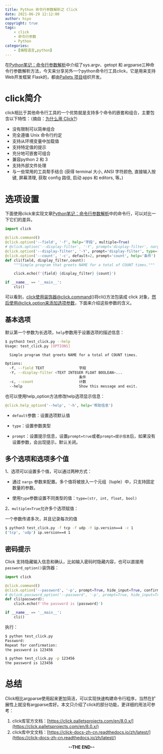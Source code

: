 ```yaml
---
title: Python 命令行参数解析之 Click
date: 2021-06-29 12:12:00
author: hiyo
copyright: true
tags:
	- click
	- 命令行参数
	- Python
categories: 
	- [编程语言,python]
---
```


在[Python笔记：命令行参数解析](https://blog.csdn.net/u010698107/article/details/116346563)中介绍了sys.argv、getopt 和 argparse三种命令行参数解析方法，今天来分享另外一个python命令行工具click，它是用来支持 Web开发框架 Flask的，都由[Pallets 项目](https://palletsprojects.com/)组织开发。

<!--more-->

# click简介
click相比于其他命令行工具的一个优势就是支持多个命令的嵌套和组合，主要包含以下特性：（摘自：[为什么用 Click?](https://click-docs-zh-cn.readthedocs.io/zh/latest/why.html)）
- 没有限制可以简单组合
- 完全遵循 Unix 命令行约定
- 支持从环境变量中加载值
- 支持特定值的提示
- 充分地可嵌套可组合
- 兼容python 2 和 3
- 支持外部文件处理
- 与一些常用的工具帮手结合 (获得 terminal 大小, ANSI 字符颜色, 直接输入按键, 屏幕清理, 获取 config 路径, 启动 apps 和 editors, 等。)



# 选项设置

下面使用click来实现文章[Python笔记：命令行参数解析](https://blog.csdn.net/u010698107/article/details/116346563)中的命令行，可以对比一下它们的差异。

```python
import click

@click.command()
@click.option('--field', '-f', help='字段', multiple=True)
# @click.option('--display-filter', '-Y', prompt='display-filter', nargs=2, help='条件')
@click.option('--display-filter', '-Y', prompt='display-filter', type=(str, int, float, bool), help='条件')
@click.option('--count', '-c', default=2, prompt='count', help='条件')
def cli(field, display_filter,count):
    """Simple program that greets NAME for a total of COUNT times."""

    click.echo(f'{field} {display_filter} {count}')

if __name__ == '__main__':
    cli()
```

可以看到，click使用装饰器@click.command()将cli()方法包装成 click 对象，然后使用@click.option来添加选项参数，下面来介绍这些参数的含义。

## 基本选项

默认第一个参数为长选项，`help`参数用于设置选项的描述信息：

```sh
$ python3 test_click.py --help
Usage: test_click.py [OPTIONS]

  Simple program that greets NAME for a total of COUNT times.

Options:
  -f, --field TEXT                字段
  -Y, --display-filter <TEXT INTEGER FLOAT BOOLEAN>...
                                  条件
  -c, --count                     计数
  --help                          Show this message and exit.
```

也可以使用help_option方法修改help选项显示信息：

```python
@click.help_option('--help', '-h', help='帮助信息')
```

- `default`参数：设置选项默认值
- `type`：设置参数类型

- `prompt`：设置提示信息，设置`prompt=true`或者`prompt=提示信息`后，如果没有设置参数，会出现提示，默认关闭。



## 多个选项和选项多个值

1、选项可以设置多个值，可以通过两种方式：

- 通过 `nargs` 参数来配置。多个值将被放入一个元组（tuple）中，只支持固定数量的参数。

- 使用`type`参数设置不同类型的值：`type=(str, int, float, bool)`

2、`multiple=True`允许多个选项赋值：

一个参数传递多次，并且记录每次的值

```sh
$ python3 test_click.py -f tcp -f udp -Y ip.version==4 -c 1 
('tcp', 'udp') ip.version==4 1
```

## 密码提示

Click 支持隐藏输入信息和确认，比如输入密码时隐藏内容，也可以直接用 `password_option()`装饰器：

```python
import click

@click.command()
@click.option('--password', '-p', prompt=True, hide_input=True, confirmation_prompt=True)
# @click.password_option('--password', '-p', prompt=True, hide_input=True, confirmation_prompt=True)
def cli(password):
    click.echo(f'the password is {password}')    

if __name__ == '__main__':
    cli()
```
执行：
```sh
$ python test_click.py
Password:
Repeat for confirmation:
the password is 123456

$ python test_click.py -p 123456
the password is 123456

```

# 总结

Click相比argparse使用起来更加简洁，可以实现快速构建命令行程序，当然在扩展性上就没有argparse库好。本文只介绍了click的部分功能，更详细的用法可参考：

1. click库官方文档：[https://click.palletsprojects.com/en/8.0.x/](https://click.palletsprojects.com/en/8.0.x/)
2. click库中文文档：[https://click-docs-zh-cn.readthedocs.io/zh/latest/](https://click-docs-zh-cn.readthedocs.io/zh/latest/)



<center><b>--THE END--<b></center>


